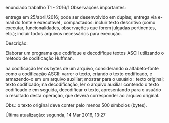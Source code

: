 enunciado trabalho T1 - 2016/1
Observações importantes:

entrega em 25/abril/2016;
pode ser desenvolvido em duplas;
entrega via e-mail  do fonte e executável , compactados:
    incluir texto descritivo (como executar, funcionalidades, observações que forem julgadas pertinentes, etc.);
    incluir todos arquivos necessários para execução.

Descrição:

Elaborar um programa que codifique e decodifique textos ASCII utilizando o método de codificação Huffman.


na codificação ler os bytes de um arquivo, considerando o alfabeto-fonte como a codificação ASCII:
varrer o texto, criando o texto codificado, e armazendo-o em um arquivo auxiliar;
mostrar para o usuário :
texto original;
texto codificado;
na decodificação, ler o arquivo auxiliar contendo o texto codificado e em seguida, decodificar o texto, apresentando para o usuário o resultado desta operação, que deverá corresponder ao arquivo original.

Obs.: o texto original deve conter pelo menos 500 símbolos (bytes). 

Última atualização: segunda, 14 Mar 2016, 13:27